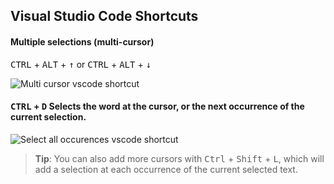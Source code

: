 ## Visual Studio Code Shortcuts

#### Multiple selections (multi-cursor)
<kbd>CTRL</kbd> + <kbd>ALT</kbd> + <kbd>&uparrow;</kbd> or <kbd>CTRL</kbd> + <kbd>ALT</kbd> + <kbd>&downarrow;</kbd>
 
![Multi cursor vscode shortcut](https://code.visualstudio.com/assets/docs/editor/codebasics/multicursor.gif)

#### <kbd>CTRL</kbd> + <kbd>D</kbd> Selects the word at the cursor, or the next occurrence of the current selection. 
![Select all occurences vscode shortcut](https://code.visualstudio.com/assets/docs/editor/codebasics/multicursor-word.gif)
<blockquote><strong>Tip</strong>: You can also add more cursors with <kbd>Ctrl</kbd> + <kbd>Shift</kbd> + <kbd>L</kbd>, which will add a selection at each occurrence of the current selected text.</blockquote>
